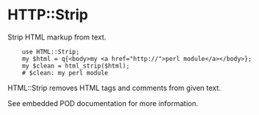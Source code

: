 HTTP::Strip
================

Strip HTML markup from text.

        use HTML::Strip;
        my $html = q{<body>my <a href="http://">perl module</a></body>};
        my $clean = html_strip($html);
        # $clean: my perl module 

HTML::Strip removes HTML tags and comments from given text.

See embedded POD documentation for more information.
